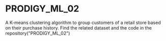 # PRODIGY_ML_02
A K-means clustering algorithm to group customers of a retail store based on their purchase history.
Find the related dataset and the code in the repository("PRODIGY_ML_02")
